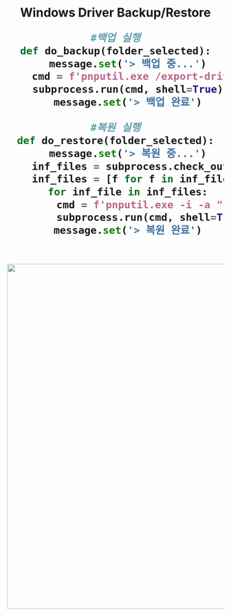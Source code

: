 <h1 align="center">Windows Driver Backup/Restore
<br>

```python
#백업 실행
def do_backup(folder_selected):
    message.set('> 백업 중...')
    cmd = f'pnputil.exe /export-driver * "{folder_selected}"'
    subprocess.run(cmd, shell=True)
    message.set('> 백업 완료')
    
#복원 실행
def do_restore(folder_selected):
    message.set('> 복원 중...')
    inf_files = subprocess.check_output(f'dir /s /b "{folder_selected}\\*.inf"', shell=True).decode('cp949').split('\r\n')
    inf_files = [f for f in inf_files if f]
    for inf_file in inf_files:
        cmd = f'pnputil.exe -i -a "{inf_file}"'
        subprocess.run(cmd, shell=True)
    message.set('> 복원 완료')
```
<br>

<img align="center" src="https://user-images.githubusercontent.com/132028878/236368456-62f66541-3355-4c22-888b-2493fbb1f8df.jpg" width="800"/>

